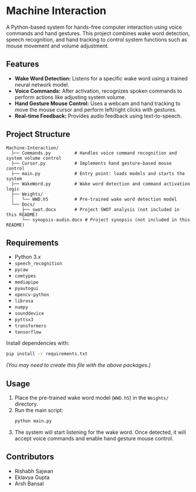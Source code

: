 # Machine Interaction

A Python-based system for hands-free computer interaction using voice commands and hand gestures. This project combines wake word detection, speech recognition, and hand tracking to control system functions such as mouse movement and volume adjustment.

## Features

- **Wake Word Detection:** Listens for a specific wake word using a trained neural network model.
- **Voice Commands:** After activation, recognizes spoken commands to perform actions like adjusting system volume.
- **Hand Gesture Mouse Control:** Uses a webcam and hand tracking to move the mouse cursor and perform left/right clicks with gestures.
- **Real-time Feedback:** Provides audio feedback using text-to-speech.

## Project Structure

```
Machine-Interaction/
  ├── Commands.py         # Handles voice command recognition and system volume control
  ├── Cursor.py           # Implements hand gesture-based mouse control
  ├── main.py             # Entry point: loads models and starts the system
  ├── WakeWord.py         # Wake word detection and command activation logic
  ├── Weights/
  │   └── WWD.h5          # Pre-trained wake word detection model
  └── Docs/
      ├── swot.docx       # Project SWOT analysis (not included in this README)
      └── synopsis-audio.docx # Project synopsis (not included in this README)
```

## Requirements

- Python 3.x
- `speech_recognition`
- `pycaw`
- `comtypes`
- `mediapipe`
- `pyautogui`
- `opencv-python`
- `librosa`
- `numpy`
- `sounddevice`
- `pyttsx3`
- `transformers`
- `tensorflow`

Install dependencies with:
```bash
pip install -r requirements.txt
```
*(You may need to create this file with the above packages.)*

## Usage

1. Place the pre-trained wake word model (`WWD.h5`) in the `Weights/` directory.
2. Run the main script:
   ```bash
   python main.py
   ```
3. The system will start listening for the wake word. Once detected, it will accept voice commands and enable hand gesture mouse control.

## Contributors

- Rishabh Sajwan
- Eklavya Gupta
- Arsh Bansal 